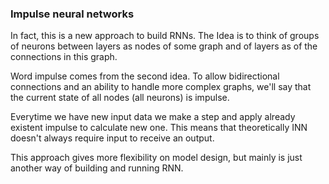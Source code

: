 ### Impulse neural networks

In fact, this is a new approach to build RNNs. The Idea is to think of groups of neurons between layers as nodes of some graph and of layers as of the connections in this graph.

Word impulse comes from the second idea. To allow bidirectional connections and an ability to handle more complex graphs, we'll say that the current state of all nodes (all neurons) is impulse.

Everytime we have new input data we make a step and apply already existent impulse to calculate new one. This means that theoretically INN doesn't always require input to receive an output.

This approach gives more flexibility on model design, but mainly is just another way of building and running RNN.
